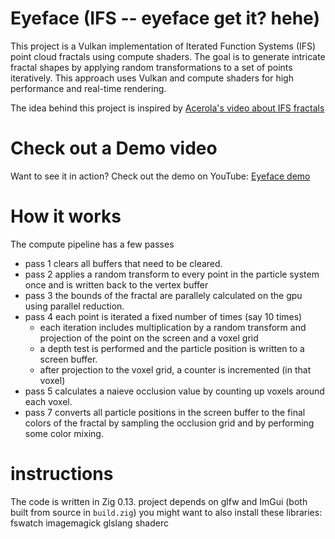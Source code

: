 # Eyeface (IFS -- eyeface get it? hehe)
This project is a Vulkan implementation of Iterated Function Systems (IFS) point cloud fractals using compute shaders. The goal is to generate intricate fractal shapes by applying random transformations to a set of points iteratively. This approach uses Vulkan and compute shaders for high performance and real-time rendering.

The idea behind this project is inspired by [Acerola's video about IFS fractals](https://www.youtube.com/watch?v=1L-x_DH3Uvg)

# Check out a Demo video
Want to see it in action? Check out the demo on YouTube: [Eyeface demo](https://youtu.be/qpL7Qpi7AvY)

# How it works
The compute pipeline has a few passes
  - pass 1 clears all buffers that need to be cleared.
  - pass 2 applies a random transform to every point in the particle system once and is written back to the vertex buffer
  - pass 3 the bounds of the fractal are parallely calculated on the gpu using parallel reduction.
  - pass 4 each point is iterated a fixed number of times (say 10 times)
    - each iteration includes multiplication by a random transform and projection of the point on the screen
      and a voxel grid
    - a depth test is performed and the particle position is written to a screen buffer.
    - after projection to the voxel grid, a counter is incremented (in that voxel)
  - pass 5 calculates a naieve occlusion value by counting up voxels around each voxel.
  - pass 7 converts all particle positions in the screen buffer to the final colors of the fractal
      by sampling the occlusion grid and by performing some color mixing.

# instructions
The code is written in Zig 0.13. project depends on glfw and ImGui (both built from source in `build.zig`)
you might want to also install these libraries: fswatch imagemagick glslang shaderc
